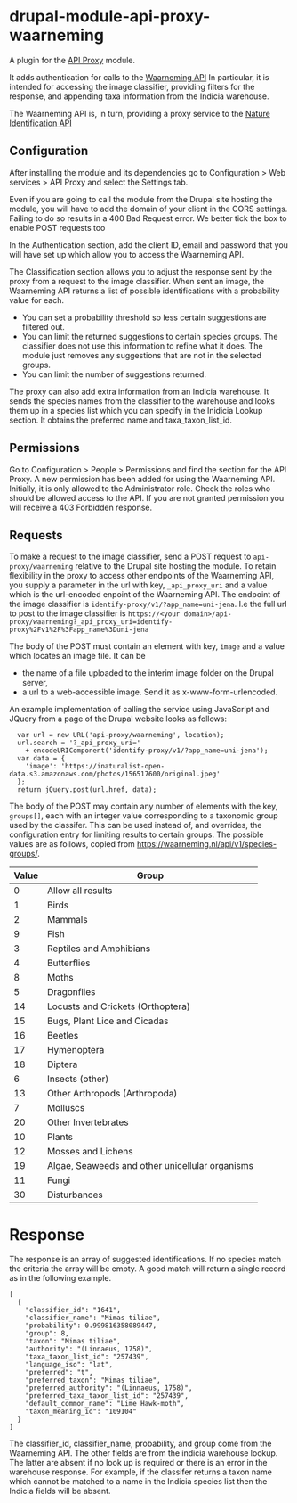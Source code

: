 # drupal-module-api-proxy-waarneming

A plugin for the [API Proxy](https://www.drupal.org/project/api_proxy) module.

It adds authentication for calls to the 
[Waarneming API](https://waarneming.nl/api/v1/docs/) In particular, it is 
intended for accessing the image classifier, providing filters for the
response, and appending taxa information from the Indicia warehouse.

The Waarneming API is, in turn, providing a proxy service to the [Nature
Identification API](https://identify.biodiversityanalysis.nl/)

## Configuration
After installing the module and its dependencies go to Configuration > Web 
services > API Proxy and select the Settings tab.


Even if you are going to call the module from the Drupal site hosting the
module, you will have to add the domain of your client in the CORS settings.
Failing to do so results in a 400 Bad Request error. We better tick the box to
enable POST requests too

In the Authentication section, add the client ID, email and password that you
will have set up which allow you to access the Waarneming API.

The Classification section allows you to adjust the response sent by the proxy
from a request to the image classifier. When sent an image, the Waarneming API
returns a list of possible identifications with a probability value for each. 
* You can set a probability threshold so less certain suggestions are filtered
out. 
* You can limit the returned suggestions to certain species groups. The
classifier does not use this information to refine what it does. The module
just removes any suggestions that are not in the selected groups.
* You can limit the number of suggestions returned.

The proxy can also add extra information from an Indicia warehouse. It sends
the species names from the classifier to the warehouse and looks them up in a
species list which you can specify in the Inidicia Lookup section. It obtains
the preferred name and taxa_taxon_list_id.

## Permissions
Go to Configuration > People > Permissions and find the section for the API
Proxy. A new permission has been added for using the Waarneming API. Initially,
it is only allowed to the Administrator role. Check the roles who should be
allowed access to the API. If you are not granted permission you will receive a
403 Forbidden response.

## Requests
To make a request to the image classifier, send a POST request to 
`api-proxy/waarneming` relative to the Drupal site hosting the module. To retain
flexibility in the proxy to access other endpoints of the Waarneming API, you
supply a parameter in the url with key, `_api_proxy_uri` and a value which is
the url-encoded enpoint of the Waarneming API. The endpoint of the image 
classifier is `identify-proxy/v1/?app_name=uni-jena`. I.e the full url to post
to the image classifier is `https://<your domain>/api-proxy/waarneming?_api_proxy_uri=identify-proxy%2Fv1%2F%3Fapp_name%3Duni-jena`

The body of the POST must contain an element with key, `image` and a value which
locates an image file. It can be 
* the name of a file uploaded to the interim image folder on the Drupal server,
* a url to a web-accessible image.
Send it as x-www-form-urlencoded.

An example implementation of calling the service using JavaScript and JQuery
from a page of the Drupal website looks as follows:
```
  var url = new URL('api-proxy/waarneming', location);
  url.search = '?_api_proxy_uri='
    + encodeURIComponent('identify-proxy/v1/?app_name=uni-jena');
  var data = {
    'image': 'https://inaturalist-open-data.s3.amazonaws.com/photos/156517600/original.jpeg'
  };
  return jQuery.post(url.href, data);
```
The body of the POST may contain any number of elements with the key,
`groups[]`, each with an integer value corresponding to a taxonomic group used
by the classifer. This can be used instead of, and overrides, the configuration
entry for limiting results to certain groups. The possible values are as 
follows, copied from https://waarneming.nl/api/v1/species-groups/.

| Value | Group                                           |
|-------|-------------------------------------------------|
|    0  | Allow all results                               |
|    1  | Birds                                           |
|    2  | Mammals                                         |
|    9  | Fish                                            |
|    3  | Reptiles and Amphibians                         |
|    4  | Butterflies                                     |
|    8  | Moths                                           |
|    5  | Dragonflies                                     |
|   14  | Locusts and Crickets (Orthoptera)               |
|   15  | Bugs, Plant Lice and Cicadas                    |
|   16  | Beetles                                         |
|   17  | Hymenoptera                                     |
|   18  | Diptera                                         |
|    6  | Insects (other)                                 |
|   13  | Other Arthropods (Arthropoda)                   |
|    7  | Molluscs                                        |
|   20  | Other Invertebrates                             |
|   10  | Plants                                          |
|   12  | Mosses and Lichens                              |
|   19  | Algae, Seaweeds and other unicellular organisms |
|   11  | Fungi                                           |
|   30  | Disturbances                                    |

# Response
The response is an array of suggested identifications. If no species match the
criteria the array will be empty. A good match will return a single record as in
the following example.

```
[
  {
    "classifier_id": "1641",
    "classifier_name": "Mimas tiliae",
    "probability": 0.999816358089447,
    "group": 8,
    "taxon": "Mimas tiliae",
    "authority": "(Linnaeus, 1758)",
    "taxa_taxon_list_id": "257439",
    "language_iso": "lat",
    "preferred": "t",
    "preferred_taxon": "Mimas tiliae",
    "preferred_authority": "(Linnaeus, 1758)",
    "preferred_taxa_taxon_list_id": "257439",
    "default_common_name": "Lime Hawk-moth",
    "taxon_meaning_id": "109104"
  }
]
```
The classifier_id, classifier_name, probability, and group come from the 
Waarneming API. The other fields are from the indicia warehouse lookup. The
latter are absent if no look up is required or there is an error in the
warehouse response. For example, if the classifer returns a taxon name which
cannot be matched to a name in the Indicia species list then the Indicia fields
will be absent.